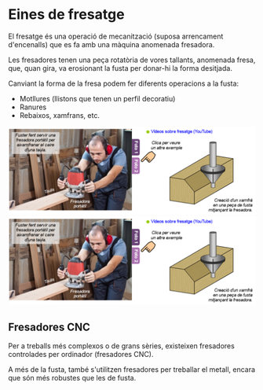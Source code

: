 # Eines de fresatge

El fresatge és una operació de mecanització (suposa arrencament d'encenalls) que es fa amb una màquina anomenada fresadora.

Les fresadores tenen una peça rotatòria de vores tallants, anomenada fresa, que, quan gira, va erosionant la fusta per donar-hi la forma desitjada.

Canviant la forma de la fresa podem fer diferents operacions a la fusta:

- Motllures (llistons que tenen un perfil decoratiu)
- Ranures
- Rebaixos, xamfrans, etc.

![imagen](media/image53.png) ![imagen](media/image53.png)

## Fresadores CNC

Per a treballs més complexos o de grans sèries, existeixen fresadores controlades per ordinador (fresadores CNC).

A més de la fusta, també s'utilitzen fresadores per treballar el metall, encara que són més robustes que les de fusta.
